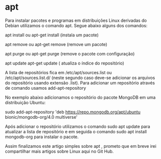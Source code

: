 # apt

Para instalar pacotes e programas em distribuições Linux derivadas do Debian utilizamos o comando apt. Segue abaixo alguns dos comandos:



apt install ou apt-get install (instala um pacote)

apt remove ou apt-get remove (remove um pacote)

apt purge ou apt-get purge (remove o pacote com configuração)

apt update apt-get update ( atualiza o índice do repositório)



A lista de repositórios fica em /etc/apt/sources.list ou /etc/apt/sources.list.d/ (neste segundo caso deve-se adicionar os arquivos do repositório usando extensão .list). Para adicionar um repositório através de comando usamos add-apt-repository 

No exemplo abaixo adicionamos o repositório do pacote MongoDB em uma distribuição Ubuntu:

sudo add-apt-repository 'deb https://repo.mongodb.org/apt/ubuntu bionic/mongodb-org/4.0 multiverse'

Após adicionar o repositório utilizamos o comando sudo apt update para atualizar a lista de repositório e em seguida o comando sudo apt install mongodb-org para instalar o pacote.

Assim finalizamos este artigo simples sobre apt , prometo que em breve irei compartilhar mais artigos sobre Linux aqui no Git Hub.